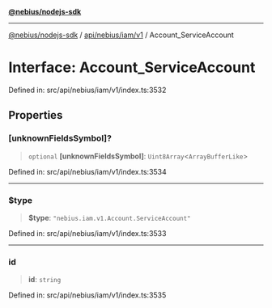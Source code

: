 [**@nebius/nodejs-sdk**](../../../../../README.md)

---

[@nebius/nodejs-sdk](../../../../../README.md) / [api/nebius/iam/v1](../README.md) / Account_ServiceAccount

# Interface: Account_ServiceAccount

Defined in: src/api/nebius/iam/v1/index.ts:3532

## Properties

### \[unknownFieldsSymbol\]?

> `optional` **\[unknownFieldsSymbol\]**: `Uint8Array`\<`ArrayBufferLike`\>

Defined in: src/api/nebius/iam/v1/index.ts:3534

---

### $type

> **$type**: `"nebius.iam.v1.Account.ServiceAccount"`

Defined in: src/api/nebius/iam/v1/index.ts:3533

---

### id

> **id**: `string`

Defined in: src/api/nebius/iam/v1/index.ts:3535
